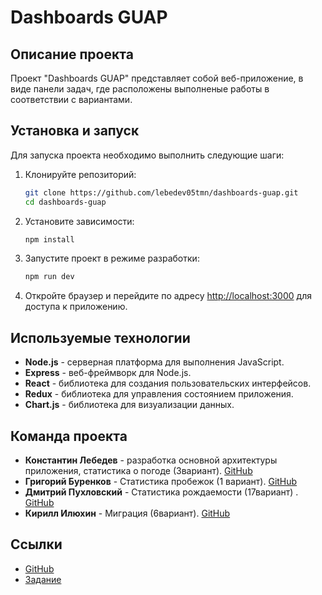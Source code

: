 # Dashboards GUAP

## Описание проекта

Проект "Dashboards GUAP" представляет собой веб-приложение, в виде панели задач, где расположены выполненые работы в соответствии с вариантами.

## Установка и запуск

Для запуска проекта необходимо выполнить следующие шаги:

1. Клонируйте репозиторий:
   ```bash
   git clone https://github.com/lebedev05tmn/dashboards-guap.git
   cd dashboards-guap
   ```

2. Установите зависимости:
   ```bash
   npm install
   ```

3. Запустите проект в режиме разработки:
   ```bash
   npm run dev
   ```

4. Откройте браузер и перейдите по адресу [http://localhost:3000](http://localhost:3000) для доступа к приложению.

## Используемые технологии

- **Node.js** - серверная платформа для выполнения JavaScript.
- **Express** - веб-фреймворк для Node.js.
- **React** - библиотека для создания пользовательских интерфейсов.
- **Redux** - библиотека для управления состоянием приложения.
- **Chart.js** - библиотека для визуализации данных.

## Команда проекта

- **Константин Лебедев** - разработка основной архитектуры приложения, статистика о погоде (3вариант). [GitHub](https://github.com/lebedev05tmn)
- **Григорий Буренков** - Статистика пробежок (1 вариант). [GitHub](https://github.com/skv0r)
- **Дмитрий Пухловский** - Статистика рождаемости (17вариант) . [GitHub](https://github.com/Qfimf)
- **Кирилл Илюхин** - Миграция (6вариант). [GitHub](https://github.com/kosobutski)

## Ссылки 

- [GitHub](https://github.com/lebedev05tmn/dashboards-guap)
- [Задание](https://pro.guap.ru/inside/student/tasks/581b219df48528f77e7963dd5012c834/download) 

